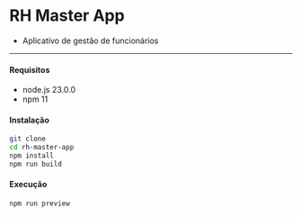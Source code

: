 # RH Master App

* Aplicativo de gestão de funcionários

_____

#### Requisitos
- node.js 23.0.0
- npm 11

#### Instalação

```bash
git clone
cd rh-master-app
npm install
npm run build
```

#### Execução

```bash
npm run preview
```
